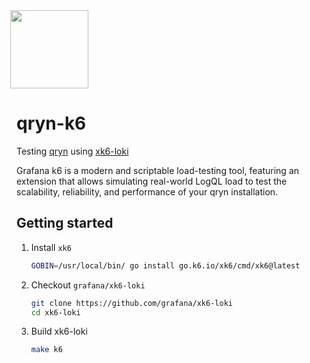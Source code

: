 <img src='https://user-images.githubusercontent.com/1423657/173144443-fc7ba783-d5bf-47f9-bf59-707693da5ed1.png' style="margin-left:-10px" width=125/>

# qryn-k6

Testing [qryn](https://qryn.dev) using [xk6-loki](https://grafana.com/blog/2022/06/08/a-quick-guide-to-load-testing-grafana-loki-with-grafana-k6/)

Grafana k6 is a modern and scriptable load-testing tool, featuring an extension that allows simulating real-world LogQL load to test the scalability, reliability, and performance of your qryn installation.


## Getting started

1. Install `xk6`

   ```bash
   GOBIN=/usr/local/bin/ go install go.k6.io/xk6/cmd/xk6@latest
   ```

2. Checkout `grafana/xk6-loki`

   ```bash
   git clone https://github.com/grafana/xk6-loki
   cd xk6-loki
   ```

3. Build xk6-loki

   ```bash
   make k6
   ```
